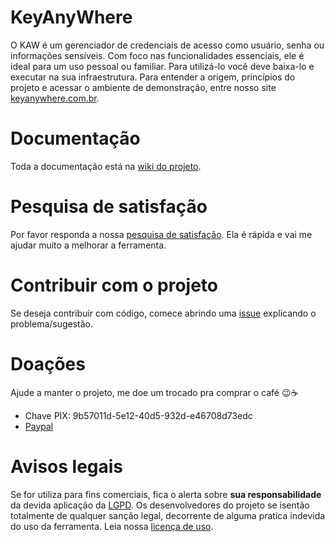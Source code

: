 # KeyAnyWhere

O KAW é um gerenciador de credenciais de acesso como usuário, senha ou informações sensíveis. Com foco nas funcionalidades essenciais, ele é ideal para um uso pessoal ou familiar. Para utilizá-lo você deve baixa-lo e executar na sua infraestrutura. Para entender a origem, princípios do projeto e acessar o ambiente de demonstração, entre nosso site [keyanywhere.com.br](https://keyanywhere.com.br/).

# Documentação

Toda a documentação está na [wiki do projeto](https://github.com/arthusantiago/KeyAnyWhere/wiki).

# Pesquisa de satisfação

Por favor responda a nossa [pesquisa de satisfação](https://docs.google.com/forms/d/e/1FAIpQLSdFOKGfRWYIRdJcH3Zvi4947GLwipajLjXW5Fa2FdnlG78V3w/viewform?usp=sf_link). Ela é rápida e vai me ajudar muito a melhorar a ferramenta.

# Contribuir com o projeto

Se deseja contribuir com código, comece abrindo uma [issue](https://github.com/arthusantiago/KeyAnyWhere/issues) explicando o problema/sugestão.

# Doações

Ajude a manter o projeto, me doe um trocado pra comprar o café 😉☕

* Chave PIX: 9b57011d-5e12-40d5-932d-e46708d73edc
* [Paypal](https://www.paypal.com/donate/?hosted_button_id=4GALYSE7U32VJ)

# Avisos legais

Se for utiliza para fins comerciais, fica o alerta sobre **sua responsabilidade** da devida aplicação da [LGPD](https://www.planalto.gov.br/ccivil_03/_ato2015-2018/2018/lei/l13709.htm). Os desenvolvedores do projeto se isentão totalmente de qualquer sanção legal, decorrente de alguma pratica indevida do uso da ferramenta. Leia nossa [licença de uso](https://github.com/arthusantiago/KeyAnyWhere/blob/main/LICENSE).

